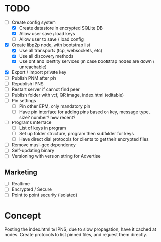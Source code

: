 # TODO

- [ ] Create config system
  - [x] Create datastore in encrypted SQLite DB
  - [x] Allow user save / load keys
  - [ ] Allow user to save / load config
- [x] Create libp2p node, with bootstrap list
  - [x] Use all transports (tcp, websockets, etc)
  - [x] Use all discovery methods
  - [x] Use dht and identity services (in case bootstrap nodes are down / unreachable)
- [x] Export / Import private key
- [ ] Publish PNM after pin
- [ ] Republish IPNS
- [ ] Restart server if cannot find peer
- [ ] Publish folder with vcf, QR image, index.html (editable)
- [ ] Pin settings
  - [ ] Pin other EPM, only mandatory pin
  - [ ] Have pin interface for adding pins based on key, message type, size? number? how recent?
- [ ] Programs interface
  - [ ] List of keys in program
  - [ ] Set up folder structure, program then subfolder for keys
  - [ ] Have direct dial protocols for clients to get their encrypted files
- [ ] Remove musl-gcc dependency
- [ ] Self-updating binary
- [ ] Versioning with version string for Advertise

## Marketing

- [ ] Realtime
- [ ] Encrypted / Secure
- [ ] Point to point security (isolated)

# Concept

Posting the index.html to IPNS; due to slow propagation, have it cached at nodes.
Create protocols to list pinned files, and request them directly.